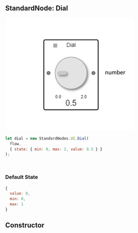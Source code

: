 ## StandardNode: Dial

<img class="zoomable" alt="Dial standard node" src="/images/standard-nodes/ui/dial.png" />

<Hierarchy :extend="{name: 'Node', link: '../../api/classes/node.html'}" />
<br/>

```js
let dial = new StandardNodes.UI.Dial(
  flow,
  { state: { min: 0, max: 2, value: 0.5 } }
);
```

<br/>

### Default State

```js
{
  value: 0,
  min: 0,
  max: 1
}
```

## Constructor

<Method type="method">
  <template v-slot:signature>
    new Dial(<strong>flow: </strong><em><Ref to="../../api/classes/flow">Flow</Ref></em>,
    <strong>options?: </strong><em><Ref to="../../api/interfaces/node-creator-options">NodeCreatorOptions</Ref></em>,
    <strong>dialStyle?: </strong><em><Ref to="../../api/interfaces/dial-style">DialStyle</Ref></em>):
    <em><Ref to="#standardnode-dial">Dial</Ref></em>
  </template>
  <template v-slot:params>
    <Param name="flow">
      <em><Ref to="../../api/classes/flow">Flow</Ref></em>
    </Param>
    <Param name="options?">
      <em><Ref to="../../api/interfaces/node-creator-options">NodeCreatorOptions</Ref></em>
      <template v-slot:default-value>
        <em>{}</em>
      </template>
    </Param>
    <Param name="dialStyle?">
      <em><Ref to="../../api/interfaces/dial-style">DialStyle</Ref></em>
      <template v-slot:default-value>
        <em>{}</em>
      </template>
    </Param>
  </template>
</Method>

<script setup>
import Method from "../../../../../components/api/Method.vue";
import Param from "../../../../../components/api/Param.vue";
import Ref from "../../../../../components/api/Ref.vue";
import Hierarchy from "../../../../../components/api/Hierarchy.vue";
</script>
